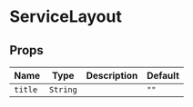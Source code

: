 # ServiceLayout

## Props

| Name    | Type     | Description | Default |
| ------- | -------- | ----------- | ------- |
| `title` | `String` |             | `""`    |

